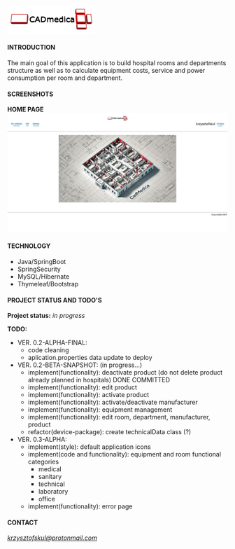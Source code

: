 <img src="./src/main/resources/static/img/CADmedica.jpg" width="200px"/>  

#### INTRODUCTION
The main goal of this application is to build hospital rooms and departments structure as well as to calculate equipment costs, service and power consumption per room and department.

#### SCREENSHOTS
**HOME PAGE**  
<img src="./src/main/resources/static/img/readme/homepage-01.jpg" width="720px"/>   

#### TECHNOLOGY
* Java/SpringBoot
* SpringSecurity  
* MySQL/Hibernate  
* Thymeleaf/Bootstrap

#### PROJECT STATUS AND TODO'S

**Project status:** *in progress*  

**TODO:**  

* VER. 0.2-ALPHA-FINAL:  
    * code cleaning  
    * aplication.properties data update to deploy  
* VER. 0.2-BETA-SNAPSHOT:  (in progress...)   
    * implement(functionality): deactivate product (do not delete product already planned in hospitals) DONE COMMITTED
    * implement(functionality): edit product  
    * implement(functionality): activate product  
    * implement(functionality): activate/deactivate manufacturer  
    * implement(functionality): equipment management  
    * implement(functionality): edit room, department, manufacturer, product  
    * refactor(device-package): create technicalData class (?) 
* VER. 0.3-ALPHA:  
    * implement(style): default application icons  
    * implement(code and functionality): equipment and room functional categories  
      * medical  
      * sanitary  
      * technical  
      * laboratory  
      * office  
    * implement(functionality): error page  
    
#### CONTACT
*krzysztofskul@protonmail.com*